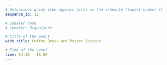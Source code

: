 ```yaml
---
# Determines which item appears first on the schedule (lowest number (0) appears first)
sequence_id: 12

# Speaker name
# speaker: Organizers

# Title of the event
wide_title: Coffee Break and Poster Session

# Time of the event
time: 14:30 - 15:00
---
```

